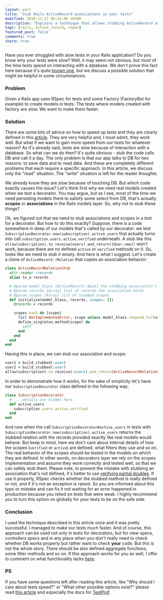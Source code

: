 ```yaml
---
layout: post
title: "Stub Rails ActiveRecord associations in your tests"
modified: 2018-11-27 00:41:06 +0300
description: "Explains a technique that allows stubbing ActiveRecord associations easily so that your tests are getting faster."
tags: [rails, active_record, rspec]
featured_post: false
comments: true
share: true
---
```


Have you ever struggled with slow tests in your Rails application? Do you know why your tests were slow? Well, it may seem not obvious, but most of the time tests spend on interacting with a database. We don't prove this fact here because it's quite [known one](https://evilmartians.com/chronicles/testprof-a-good-doctor-for-slow-ruby-tests), but we discuss a possible solution that might be helpful in some circumstances.

### Problem

Given a Rails app uses RSpec for tests and some Factory (FactoryBot for example) to create models in tests. The tests where models created with factory are slow. We want to make them faster.

### Solution

There are some bits of advice on how to speed up tests and they are clearly defined in this [article](https://evilmartians.com/chronicles/testprof-a-good-doctor-for-slow-ruby-tests). They are very helpful and, I must admit, they work well. But what if we want to gain more speed from our tests for whatever reason? As it's already said, tests are slow because of interaction with a database. So what can we do then? It's quite obvious - stub the code calls DB and call it a day. The only problem is that our app talks to DB for two reasons: to save data and to read data. And these are completely different problems that each require a specific approach. In this article, we discuss only the "read" situation. The "write" situation is left for the reader thoughts.

We already know they are slow because of touching DB. But which code exactly causes the issue? Let's think first why we need real models created when we test a decorator. You may argue, but as I see, most of the time we need persisting models there to satisfy some select from DB, that's actually **scopes** or **associations** in the Rails models layer. So, why not to stub these things?

Ok, we figured out that we need to stub associations and scopes in a test for a decorator. But how to do this exactly? Suppose, there is a code somewhere in deep of our models that's called by our decorator: we test `SubscriptionDecorator.new(subscription).active_users` that actually turns into call `subscription.users.active.verified` underneath. A stub like this `allow(subscription).to receive(users).and_return([User.new])` won't work, because there are no defined `active` or `verified` methods on it. So, looks like we need to stub it wisely. And here is what I suggest. Let's create a clone of `ActiveRecord::Relation` that copies an association behavior:

```ruby
class ActiveRecordRelationStub
  attr_reader :records
  alias to_a records

  # @param model_klass [ActiveRecord::Base] the stubbing association's class
  # @param records [Array] list of records the association holds
  # @param scopes [Array] list of stubbed scopes
  def initialize(model_klass, records, scopes: [])
    @records = records

    scopes.each do |scope|
      fail NotImplementedError, scope unless model_klass.respond_to?(scope)
      define_singleton_method(scope) do
        self
      end
    end
  end
end

```

Having this in place, we can stub our association and scope:

```ruby
user1 = build_stubbed(:user)
user2 = build_stubbed(:user)
allow(subscription).to receive(:users).and_return(ActiveRecordRelationStub.new(User, [user1, user2], scopes: [:active, :verified]))
```

In order to demonstrate how it works, for the sake of simplicity let's have our `SubscriptionDecorator` class defined in the following way:

```ruby
class SubscriptionDecorator
  # ... details are hidden here
  def active_users
    subscription.users.active.verified
  end
end
```

And now when the call `SubscriptionDecorator#active_users` in tests with `SubscriptionDecorator.new(subscription).active_users` returns the stubbed relation with the records provided exactly like real models would behave. But keep in mind, here we don't care about internal details of how the scopes (`verified` or `active`) are defined, what filters they use and so on. The real behavior of the scopes should be tested in the models on which they are defined. In other words, on decorators layer we rely on the scopes implementation and assume they work correctly and tested well, so that we can safely stub them. Please note, to prevent the mistake with stubbing an association that's not defined, it's better to use [verifying partial doubles](https://relishapp.com/rspec/rspec-mocks/docs/verifying-doubles/partial-doubles). If use it properly, RSpec checks whether the stubbed method is really defined or not, and if it's not an exception is raised. So you are informed about this typo or mistake and can fix it not waiting for an error happened in production because you relied on tests that were weak. I highly recommend you to turn this option on globally for your tests to be on the safe side.


### Conclusion

I used the technique described in this article once and it was pretty successful. I managed to make our tests much faster. And of course, this approach can be used not only in tests for decorators, but for view specs, controllers specs and in any place when you don't really need to check whether DB works properly but rather want to check **your** code. But this is not the whole story. There should be also defined aggregate functions, some filter methods and so on. If this approach works for you as well, I offer to comment on what functionality lacks [here](https://gist.github.com/ka8725/de9e6a87d83a0f58ad3e3ba20ebaf3ae).

### PS

If you have some questions left after reading this article, like "Why should I care about tests speed?" or "What other possible options exist?" please read [this article](https://evilmartians.com/chronicles/testprof-a-good-doctor-for-slow-ruby-tests) and especially the docs for [TestProf](https://test-prof.evilmartians.io).
